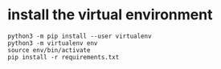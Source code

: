# install the virtual environment

```
python3 -m pip install --user virtualenv
python3 -m virtualenv env
source env/bin/activate
pip install -r requirements.txt
```